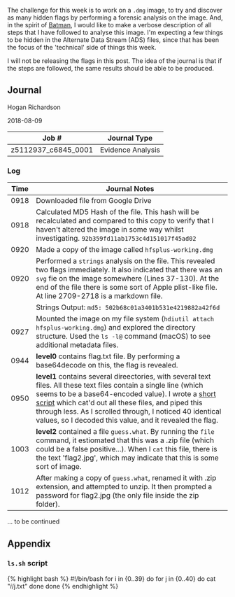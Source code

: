 The challenge for this week is to work on a `.dmg` image, to try and discover as many hidden flags by performing a forensic analysis on the image. And, in the spirit of [Batman]({{"/assets/images/abd.png"}}), I would like to make a verbose description of all steps that I have followed to analyse this image. I'm expecting a few things to be hidden in the Alternate Data Stream (ADS) files, since that has been the focus of the 'technical' side of things this week.

I will not be releasing the flags in this post. The idea of the journal is that if the steps are followed, the same results should be able to be produced.

## Journal


<i class="fas fa-user-md"></i> Hogan Richardson

<i class="far fa-clock"></i> 2018-08-09

| Job # | Journal Type |
|-------|--------|
| z5112937_c6845_0001 | Evidence Analysis |

### Log

| Time | Journal Notes |
|-------|-------|
| 0918 | Downloaded file from Google Drive |
| 0918 | Calculated MD5 Hash of the file. This hash will be recalculated and compared to this copy to verify that I haven't altered the image in some way whilst investigating. `92b359fd11ab1753c4d151017f45ad02` |
| 0920 | Made a copy of the image called `hfsplus-working.dmg` |
| 0920 | Performed a `strings` analysis on the file. This revealed two flags immediately. It also indicated that there was an `svg` fie on the image somewhere (Lines 37-130). At the end of the file there is some sort of Apple plist-like file. At line 2709-2718 is a markdown file. |
| |Strings Output: [<i class="fas fa-file-alt"></i>](<https://drive.google.com/file/d/1kS3E5m6hnPOy8baUloQEx-y4TfEi0MI5/view?usp=sharing>)  `md5: 502b68c01a3401b531e4219882a42f6d`|
| 0927 | Mounted the image on my file system (`hdiutil attach hfsplus-working.dmg`) and explored the directory structure. Used the `ls -l@` command (macOS) to see additional metadata files. |
| 0944 | **level0** contains flag.txt file. By performing a base64decode on this, the flag is revealed. |
| 0950 | **level1** contains several direectories, with several text files. All these text files contain a single line (which seems to be a base64-encoded value). I wrote a [short script](#lssh-script) which cat'd out all these files, and piped this through less. As I scrolled through, I noticed 40 identical values, so I decoded this value, and it revealed the flag. | 
| 1003 | **level2** contained a file `guess.what`. By running the `file` command, it estiomated that this was a .zip file (which could be a false positive...). When I `cat` this file, there is the text 'flag2.jpg', which may indicate that this is some sort of image. |
| 1012 | After making a copy of `guess.what`, renamed it with .zip extension, and attempted to unzip. It then prompted a password for flag2.jpg (the only file inside the zip folder). 

... to be continued

## Appendix
### `ls.sh` script
{% highlight bash %}
#!/bin/bash
for i in {0..39}
do
   for j in {0..40}
   do
      cat "$i/$j.txt"
   done
done
{% endhighlight %}
